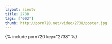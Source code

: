 ```yaml
--- 
layout: sieutv
title: 2738
tags: ["002"]
thumb: http://porn720.net/video/2738/poster.jpg
---
```

{% include porn720 key="2738" %} 
